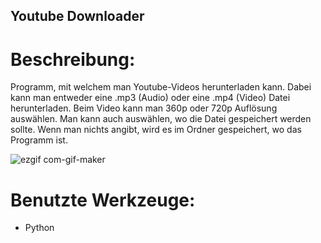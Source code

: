 ## Youtube Downloader

# Beschreibung:
Programm, mit welchem man Youtube-Videos herunterladen kann. Dabei kann man entweder eine .mp3 (Audio) oder eine .mp4 (Video) Datei herunterladen. Beim Video kann man 
360p oder 720p Auflösung auswählen. Man kann auch auswählen, wo die Datei gespeichert werden sollte. Wenn man nichts angibt, wird es im Ordner gespeichert, wo das Programm ist.

![ezgif com-gif-maker](https://user-images.githubusercontent.com/117094162/211641911-2f7d1657-f0a4-41c5-bf8a-69b9d61ed88f.gif)

# Benutzte Werkzeuge:
- Python
